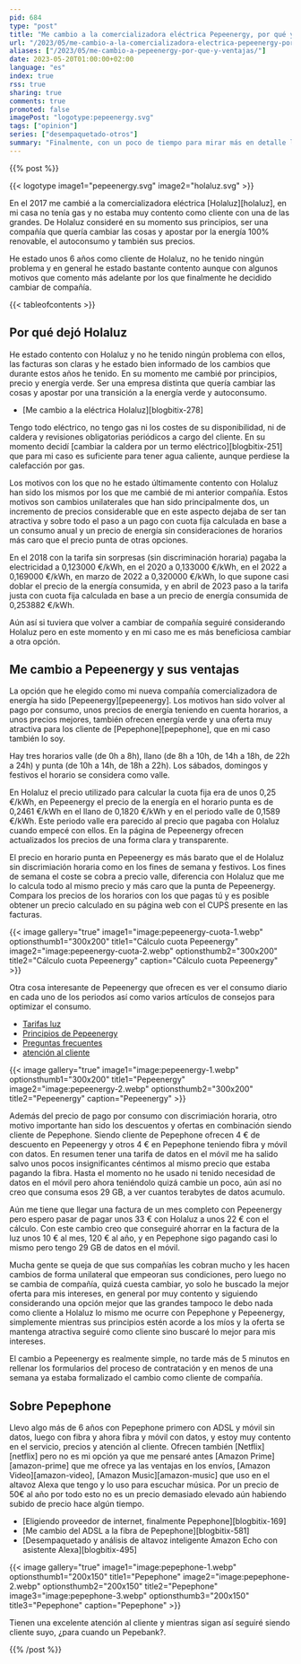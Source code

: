 ```yaml
---
pid: 684
type: "post"
title: "Me cambio a la comercializadora eléctrica Pepeenergy, por qué y ventajas"
url: "/2023/05/me-cambio-a-la-comercializadora-electrica-pepeenergy-por-que-y-ventajas/"
aliases: ["/2023/05/me-cambio-a-pepeenergy-por-que-y-ventajas/"]
date: 2023-05-20T01:00:00+02:00
language: "es"
index: true
rss: true
sharing: true
comments: true
promoted: false
imagePost: "logotype:pepeenergy.svg"
tags: ["opinion"]
series: ["desempaquetado-otros"]
summary: "Finalmente, con un poco de tiempo para mirar más en detalle la oferta de Pepeenergy como comercializadora de luz ha sido la opción a la que me he cambiado en detrimento de Holaluz tras seis años en esta última compañía. Unos cambios unilaterales, una opción de contrato muy diferente a la inicial, unos precios incrementados y la oferta de Pepeenergy junto con Pepephone de la que también soy cliente ha hecho que me cambia a Pepeenergy como compañía de luz."
---
```


{{% post %}}

{{< logotype image1="pepeenergy.svg" image2="holaluz.svg" >}}

En el 2017 me cambié a la comercializadora eléctrica [Holaluz][holaluz], en mi casa no tenía gas y no estaba muy contento como cliente con una de las grandes. De Holaluz consideré en su momento sus principios, ser una compañía que quería cambiar las cosas y apostar por la energía 100% renovable, el autoconsumo y también sus precios.

He estado unos 6 años como cliente de Holaluz, no he tenido ningún problema y en general he estado bastante contento aunque con algunos motivos que comento más adelante por los que finalmente he decidido cambiar de compañía.

{{< tableofcontents >}}

## Por qué dejó Holaluz

He estado contento con Holaluz y no he tenido ningún problema con ellos, las facturas son claras y he estado bien informado de los cambios que durante estos años he tenido. En su momento me cambié por principios, precio y energía verde. Ser una empresa distinta que quería cambiar las cosas y apostar por una transición a la energía verde y autoconsumo.

* [Me cambio a la eléctrica Holaluz][blogbitix-278]

Tengo todo eléctrico, no tengo gas ni los costes de su disponibilidad, ni de caldera y revisiones obligatorias periódicos a cargo del cliente. En su momento decidí [cambiar la caldera por un termo eléctrico][blogbitix-251] que para mi caso es suficiente para tener agua caliente, aunque perdiese la calefacción por gas.

Los motivos con los que no he estado últimamente contento con Holaluz han sido los mismos por los que me cambié de mi anterior compañía. Estos motivos son cambios unilaterales que han sido principalmente dos, un incremento de precios considerable que en este aspecto dejaba de ser tan atractiva y sobre todo el paso a un pago con cuota fija calculada en base a un consumo anual y un precio de energía sin consideraciones de horarios más caro que el precio punta de otras opciones.

En el 2018 con la tarifa sin sorpresas (sin discriminación horaria) pagaba la electricidad a 0,123000 €/kWh, en el 2020 a 0,133000 €/kWh, en el 2022 a 0,169000 €/kWh, en marzo de 2022 a 0,320000 €/kWh, lo que supone casi doblar el precio de la energía consumida, y en abril de 2023 paso a la tarifa justa con cuota fija calculada en base a un precio de energía consumida de 0,253882 €/kWh.

Aún así si tuviera que volver a cambiar de compañía seguiré considerando Holaluz pero en este momento y en mi caso me es más beneficiosa cambiar a otra opción.

## Me cambio a Pepeenergy y sus ventajas

La opción que he elegido como mi nueva compañía comercializadora de energía ha sido [Pepeenergy][pepeenergy]. Los motivos han sido volver al pago por consumo, unos precios de energía teniendo en cuenta horarios, a unos precios mejores, también ofrecen energía verde y una oferta muy atractiva para los cliente de [Pepephone][pepephone], que en mi caso también lo soy.

Hay tres horarios valle (de 0h a 8h), llano (de 8h a 10h, de 14h a 18h, de 22h a 24h) y punta (de 10h a 14h, de 18h a 22h). Los sábados, domingos y festivos el horario se considera como valle.

En Holaluz el precio utilizado para calcular la cuota fija era de unos 0,25 €/kWh, en Pepeenergy el precio de la energía en el horario punta es de 0,2461 €/kWh en el llano de 0,1820 €/kWh y en el periodo valle de 0,1589 €/kWh. Este periodo valle era parecido al precio que pagaba con Holaluz cuando empecé con ellos. En la página de Pepeenergy ofrecen actualizados los precios de una forma clara y transparente.

El precio en horario punta en Pepeenergy es más barato que el de Holaluz sin discrimiación horaria como en los fines de semana y festivos. Los fines de semana el coste se cobra a precio valle, diferencia con Holaluz que me lo calcula todo al mismo precio y más caro que la punta de Pepeenergy. Compara los precios de los horarios con los que pagas tú y es posible obtener un precio calculado en su página web con el CUPS presente en las facturas.

{{< image
    gallery="true"
    image1="image:pepeenergy-cuota-1.webp" optionsthumb1="300x200" title1="Cálculo cuota Pepeenergy"
    image2="image:pepeenergy-cuota-2.webp" optionsthumb2="300x200" title2="Cálculo cuota Pepeenergy"
    caption="Cálculo cuota Pepeenergy" >}}

Otra cosa interesante de Pepeenergy que ofrecen es ver el consumo diario en cada uno de los periodos así como varios artículos de consejos para optimizar el consumo.

* [Tarifas luz](https://www.pepeenergy.com/tarifas-luz)
* [Principios de Pepeenergy](https://www.pepeenergy.com/principios-de-pepeenergy)
* [Preguntas frecuentes](https://www.pepeenergy.com/ayuda/las-mas-frecuentes#pp-section--faq)
* [atención al cliente](https://www.pepeenergy.com/atencion-al-cliente)

{{< image
    gallery="true"
    image1="image:pepeenergy-1.webp" optionsthumb1="300x200" title1="Pepeenergy"
    image2="image:pepeenergy-2.webp" optionsthumb2="300x200" title2="Pepeenergy"
    caption="Pepeenergy" >}}

Además del precio de pago por consumo con discrimiación horaria, otro motivo importante han sido los descuentos y ofertas en combinación siendo cliente de Pepephone. Siendo cliente de Pepephone ofrecen 4 € de descuento en Pepeenergy y otros 4 € en Pepephone teniendo fibra y móvil con datos. En resumen tener una tarifa de datos en el móvil me ha salido salvo unos pocos insignificantes céntimos al mismo precio que estaba pagando la fibra. Hasta el momento no he usado ni tenido necesidad de datos en el móvil pero ahora teniéndolo quizá cambie un poco, aún así no creo que consuma esos 29 GB, a ver cuantos terabytes de datos acumulo.

Aún me tiene que llegar una factura de un mes completo con Pepeenergy pero espero pasar de pagar unos 33 € con Holaluz a unos 22 € con el cálculo. Con este cambio creo que conseguiré ahorrar en la factura de la luz unos 10 € al mes, 120 € al año, y en Pepephone sigo pagando casi lo mismo pero tengo 29 GB de datos en el móvil.

Mucha gente se queja de que sus compañías les cobran mucho y les hacen cambios de forma unilateral que empeoran sus condiciones, pero luego no se cambia de compañía, quizá cuesta cambiar, yo solo he buscado la mejor oferta para mis intereses, en general por muy contento y siguiendo considerando una opción mejor que las grandes tampoco le debo nada como cliente a Holaluz lo mismo me ocurre con Pepephone y Pepeenergy, simplemente mientras sus principios estén acorde a los míos y la oferta se mantenga atractiva seguiré como cliente sino buscaré lo mejor para mis intereses.

El cambio a Pepeenergy es realmente simple, no tarde más de 5 minutos en rellenar los formularios del proceso de contratación y en menos de una semana ya estaba formalizado el cambio como cliente de compañía.

## Sobre Pepephone

Llevo algo más de 6 años con Pepephone primero con ADSL y móvil sin datos, luego con fibra y ahora fibra y móvil con datos, y estoy muy contento en el servicio, precios y atención al cliente. Ofrecen también [Netflix][netflix] pero no es mi opción ya que me pensaré antes [Amazon Prime][amazon-prime] que me ofrece ya las ventajas en los envíos, [Amazon Video][amazon-video], [Amazon Music][amazon-music] que uso en el altavoz Alexa que tengo y lo uso para escuchar música. Por un precio de 50€ al año por todo esto no es un precio demasiado elevado aún habiendo subido de precio hace algún tiempo.

* [Eligiendo proveedor de internet, finalmente Pepephone][blogbitix-169]
* [Me cambio del ADSL a la fibra de Pepephone][blogbitix-581]
* [Desempaquetado y análisis de altavoz inteligente Amazon Echo con asistente Alexa][blogbitix-495]

{{< image
    gallery="true"
    image1="image:pepephone-1.webp" optionsthumb1="200x150" title1="Pepephone"
    image2="image:pepephone-2.webp" optionsthumb2="200x150" title2="Pepephone"
    image3="image:pepephone-3.webp" optionsthumb3="200x150" title3="Pepephone"
    caption="Pepephone" >}}

Tienen una excelente atención al cliente y mientras sigan así seguiré siendo cliente suyo, ¿para cuando un Pepebank?.

{{% /post %}}

